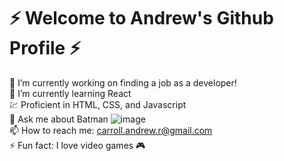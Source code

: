 # ⚡️ Welcome to Andrew's Github Profile ⚡️


🔭 I’m currently working on finding a job as a developer!  
🌱 I’m currently learning React  
💹 Proficient in HTML, CSS, and Javascript  
💬 Ask me about Batman ![image](https://user-images.githubusercontent.com/88997322/162364083-84f9ddce-82a3-4216-bd3b-0c361ed28233.png)  
📫 How to reach me: carroll.andrew.r@gmail.com  
⚡ Fun fact: I love video games 🎮  
